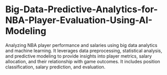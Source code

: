 # Big-Data-Predictive-Analytics-for-NBA-Player-Evaluation-Using-AI-Modeling
Analyzing NBA player performance and salaries using big data analytics and machine learning. It leverages data preprocessing, statistical analysis, and predictive modeling to provide insights into player metrics, salary allocation, and their relationship with game outcomes. It includes position classification, salary prediction, and evaluation.
